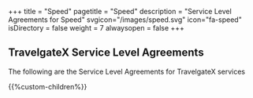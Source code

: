 +++
title = "Speed"
pagetitle = "Speed"
description = "Service Level Agreements for Speed"
svgicon="/images/speed.svg"
icon="fa-speed"
isDirectory = false
weight = 7
alwaysopen = false
+++

## TravelgateX Service Level Agreements

The following are the Service Level Agreements for TravelgateX services

{{%custom-children%}}
